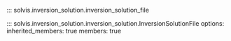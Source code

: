 ::: solvis.inversion_solution.inversion_solution_file

::: solvis.inversion_solution.inversion_solution.InversionSolutionFile
    options:
       inherited_members: true
       members: true
<!--     options:
        docstring_options:
            ignore_init_summary: false
        merge_init_into_class: true -->

